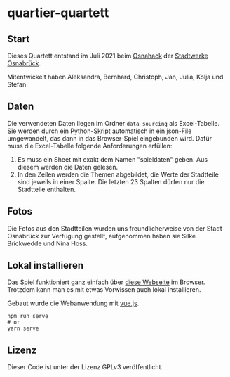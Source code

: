 # quartier-quartett

## Start

Dieses Quartett entstand im Juli 2021 beim [Osnahack](https://osnahack.de) der [Stadtwerke Osnabrück](https://www.stadtwerke-osnabrueck.de).

Mitentwickelt haben Aleksandra, Bernhard, Christoph, Jan, Julia, Kolja und Stefan.


## Daten

Die verwendeten Daten liegen im Ordner `data_sourcing` als Excel-Tabelle. Sie werden durch ein Python-Skript automatisch in ein json-File umgewandelt, das dann in das Browser-Spiel eingebunden wird. Dafür muss die Excel-Tabelle folgende Anforderungen erfüllen:

1. Es muss ein Sheet mit exakt dem Namen "spieldaten" geben. Aus diesem werden die Daten gelesen.
2. In den Zeilen werden die Themen abgebildet, die Werte der Stadtteile sind jeweils in einer Spalte. Die letzten 23 Spalten dürfen nur die Stadtteile enthalten.


## Fotos

Die Fotos aus den Stadtteilen wurden uns freundlicherweise von der Stadt Osnabrück zur Verfügung gestellt, aufgenommen haben sie Silke Brickwedde und Nina Hoss.

## Lokal installieren

Das Spiel funktioniert ganz einfach über [diese Webseite](https://dutchgerman.github.io/quartier-quartett/) im Browser. Trotzdem kann man es mit etwas Vorwissen auch lokal installieren.

Gebaut wurde die Webanwendung mit [vue.js](https://vuejs.org/).

```
npm run serve
# or
yarn serve
```

## Lizenz

Dieser Code ist unter der Lizenz GPLv3 veröffentlicht.